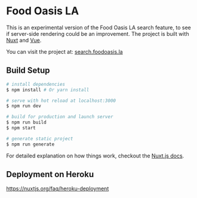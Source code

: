 # Food Oasis LA

This is an experimental version of the Food Oasis LA search feature, to see if server-side rendering could be an improvement.  The project is built with [Nuxt](https://nuxtjs.org/) and [Vue](Vue.js).

You can visit the project at: [search.foodoasis.la](https://search.foodoasis.la)

## Build Setup

``` bash
# install dependencies
$ npm install # Or yarn install

# serve with hot reload at localhost:3000
$ npm run dev

# build for production and launch server
$ npm run build
$ npm start

# generate static project
$ npm run generate
```

For detailed explanation on how things work, checkout the [Nuxt.js docs](https://github.com/nuxt/nuxt.js).

## Deployment on Heroku

https://nuxtjs.org/faq/heroku-deployment
